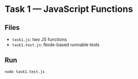 # Task 1 — JavaScript Functions

## Files
- `task1.js`: two JS functions
- `task1.test.js`: Node-based runnable tests

## Run
```bash
node task1.test.js
```

